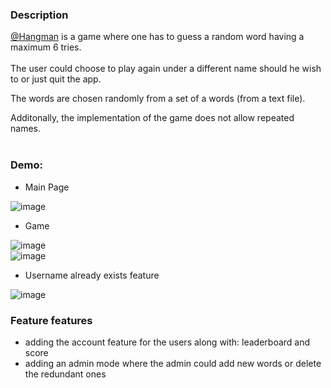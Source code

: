 ### Description

[@Hangman](https://github.com/AlexandruAndrita/Hangman) is a game where one has to guess a random word having a maximum 6 tries. <br/><br/>
The user could choose to play again under a different name should he wish to or just quit the app.

The words are chosen randomly from a set of a words (from a text file).

Additonally, the implementation of the game does not allow repeated names. <br/><br/>

### Demo:

 - Main Page

![image](https://user-images.githubusercontent.com/92984942/219984155-b445f884-2195-4d9e-954c-2e02d6c39c15.png)

- Game

![image](https://user-images.githubusercontent.com/92984942/219984376-00a6ff59-feca-43b2-9230-0c26c6b04052.png) <br/>
![image](https://user-images.githubusercontent.com/92984942/219984401-6acd64fc-7e9c-4ea1-85a1-e7d155e6c035.png)

- Username already exists feature

![image](https://user-images.githubusercontent.com/92984942/219984660-99f25fdb-f783-41d0-bd93-ad755b56bc37.png)


### Feature features

- adding the account feature for the users along with: leaderboard and score
- adding an admin mode where the admin could add new words or delete the redundant ones

